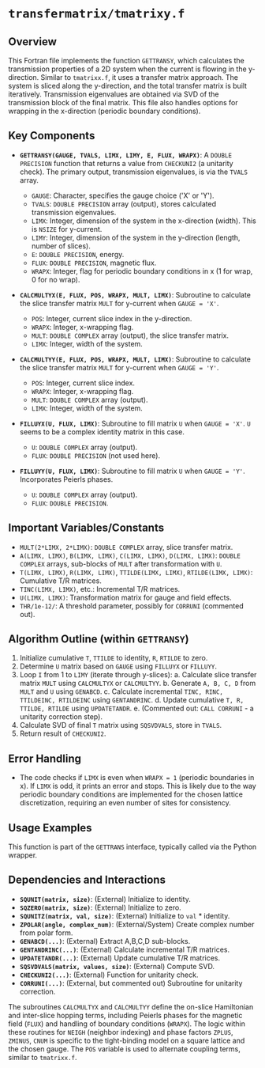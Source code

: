 # `transfermatrix/tmatrixy.f`

## Overview

This Fortran file implements the function `GETTRANSY`, which calculates the transmission properties of a 2D system when the current is flowing in the y-direction. Similar to `tmatrixx.f`, it uses a transfer matrix approach. The system is sliced along the y-direction, and the total transfer matrix is built iteratively. Transmission eigenvalues are obtained via SVD of the transmission block of the final matrix. This file also handles options for wrapping in the x-direction (periodic boundary conditions).

## Key Components

*   **`GETTRANSY(GAUGE, TVALS, LIMX, LIMY, E, FLUX, WRAPX)`**: A `DOUBLE PRECISION` function that returns a value from `CHECKUNI2` (a unitarity check). The primary output, transmission eigenvalues, is via the `TVALS` array.
    *   `GAUGE`: Character, specifies the gauge choice ('X' or 'Y').
    *   `TVALS`: `DOUBLE PRECISION` array (output), stores calculated transmission eigenvalues.
    *   `LIMX`: Integer, dimension of the system in the x-direction (width). This is `NSIZE` for y-current.
    *   `LIMY`: Integer, dimension of the system in the y-direction (length, number of slices).
    *   `E`: `DOUBLE PRECISION`, energy.
    *   `FLUX`: `DOUBLE PRECISION`, magnetic flux.
    *   `WRAPX`: Integer, flag for periodic boundary conditions in x (1 for wrap, 0 for no wrap).

*   **`CALCMULTYX(E, FLUX, POS, WRAPX, MULT, LIMX)`**: Subroutine to calculate the slice transfer matrix `MULT` for y-current when `GAUGE = 'X'`.
    *   `POS`: Integer, current slice index in the y-direction.
    *   `WRAPX`: Integer, x-wrapping flag.
    *   `MULT`: `DOUBLE COMPLEX` array (output), the slice transfer matrix.
    *   `LIMX`: Integer, width of the system.

*   **`CALCMULTYY(E, FLUX, POS, WRAPX, MULT, LIMX)`**: Subroutine to calculate the slice transfer matrix `MULT` for y-current when `GAUGE = 'Y'`.
    *   `POS`: Integer, current slice index.
    *   `WRAPX`: Integer, x-wrapping flag.
    *   `MULT`: `DOUBLE COMPLEX` array (output).
    *   `LIMX`: Integer, width of the system.

*   **`FILLUYX(U, FLUX, LIMX)`**: Subroutine to fill matrix `U` when `GAUGE = 'X'`. `U` seems to be a complex identity matrix in this case.
    *   `U`: `DOUBLE COMPLEX` array (output).
    *   `FLUX`: `DOUBLE PRECISION` (not used here).

*   **`FILLUYY(U, FLUX, LIMX)`**: Subroutine to fill matrix `U` when `GAUGE = 'Y'`. Incorporates Peierls phases.
    *   `U`: `DOUBLE COMPLEX` array (output).
    *   `FLUX`: `DOUBLE PRECISION`.

## Important Variables/Constants

*   `MULT(2*LIMX, 2*LIMX)`: `DOUBLE COMPLEX` array, slice transfer matrix.
*   `A(LIMX, LIMX)`, `B(LIMX, LIMX)`, `C(LIMX, LIMX)`, `D(LIMX, LIMX)`: `DOUBLE COMPLEX` arrays, sub-blocks of `MULT` after transformation with `U`.
*   `T(LIMX, LIMX)`, `R(LIMX, LIMX)`, `TTILDE(LIMX, LIMX)`, `RTILDE(LIMX, LIMX)`: Cumulative T/R matrices.
*   `TINC(LIMX, LIMX)`, etc.: Incremental T/R matrices.
*   `U(LIMX, LIMX)`: Transformation matrix for gauge and field effects.
*   `THR/1e-12/`: A threshold parameter, possibly for `CORRUNI` (commented out).

## Algorithm Outline (within `GETTRANSY`)

1.  Initialize cumulative `T`, `TTILDE` to identity, `R`, `RTILDE` to zero.
2.  Determine `U` matrix based on `GAUGE` using `FILLUYX` or `FILLUYY`.
3.  Loop `I` from 1 to `LIMY` (iterate through y-slices):
    a.  Calculate slice transfer matrix `MULT` using `CALCMULTYX` or `CALCMULTYY`.
    b.  Generate `A, B, C, D` from `MULT` and `U` using `GENABCD`.
    c.  Calculate incremental `TINC, RINC, TTILDEINC, RTILDEINC` using `GENTANDRINC`.
    d.  Update cumulative `T, R, TTILDE, RTILDE` using `UPDATETANDR`.
    e.  (Commented out: `CALL CORRUNI` - a unitarity correction step).
4.  Calculate SVD of final `T` matrix using `SQSVDVALS`, store in `TVALS`.
5.  Return result of `CHECKUNI2`.

## Error Handling

*   The code checks if `LIMX` is even when `WRAPX = 1` (periodic boundaries in x). If `LIMX` is odd, it prints an error and stops. This is likely due to the way periodic boundary conditions are implemented for the chosen lattice discretization, requiring an even number of sites for consistency.

## Usage Examples

This function is part of the `GETTRANS` interface, typically called via the Python wrapper.

## Dependencies and Interactions

*   **`SQUNIT(matrix, size)`**: (External) Initialize to identity.
*   **`SQZERO(matrix, size)`**: (External) Initialize to zero.
*   **`SQUNITZ(matrix, val, size)`**: (External) Initialize to `val` * identity.
*   **`ZPOLAR(angle, complex_num)`**: (External/System) Create complex number from polar form.
*   **`GENABCD(...)`**: (External) Extract A,B,C,D sub-blocks.
*   **`GENTANDRINC(...)`**: (External) Calculate incremental T/R matrices.
*   **`UPDATETANDR(...)`**: (External) Update cumulative T/R matrices.
*   **`SQSVDVALS(matrix, values, size)`**: (External) Compute SVD.
*   **`CHECKUNI2(...)`**: (External) Function for unitarity check.
*   **`CORRUNI(...)`**: (External, but commented out) Subroutine for unitarity correction.

The subroutines `CALCMULTYX` and `CALCMULTYY` define the on-slice Hamiltonian and inter-slice hopping terms, including Peierls phases for the magnetic field (`FLUX`) and handling of boundary conditions (`WRAPX`). The logic within these routines for `NEIGH` (neighbor indexing) and phase factors `ZPLUS`, `ZMINUS`, `CNUM` is specific to the tight-binding model on a square lattice and the chosen gauge. The `POS` variable is used to alternate coupling terms, similar to `tmatrixx.f`.
```
